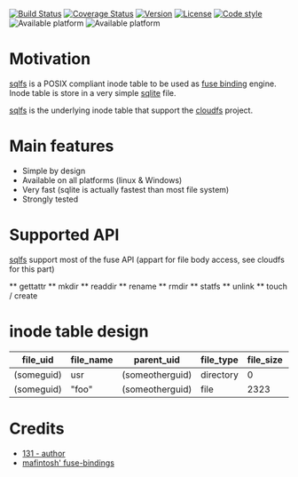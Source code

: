 [![Build Status](https://travis-ci.org/131/sqlfs.svg?branch=master)](https://travis-ci.org/131/sqlfs)
[![Coverage Status](https://coveralls.io/repos/github/131/sqlfs/badge.svg?branch=master)](https://coveralls.io/github/131/sqlfs?branch=master)
[![Version](https://img.shields.io/npm/v/sqlitefs.svg)](https://www.npmjs.com/package/sqlitefs)
[![License](https://img.shields.io/badge/license-MIT-blue.svg)](http://opensource.org/licenses/MIT)
[![Code style](https://img.shields.io/badge/code%2fstyle-ivs-green.svg)](https://www.npmjs.com/package/eslint-plugin-ivs)
![Available platform](https://img.shields.io/badge/platform-win32-blue.svg) ![Available platform](https://img.shields.io/badge/platform-linux-blue.svg)

# Motivation

[sqlfs](https://github.com/131/sqlfs) is a POSIX compliant inode table to be used as [fuse binding](https://github.com/mafintosh/fuse-bindings) engine. Inode table is store in a very simple [sqlite](https://www.npmjs.com/package/@131/sqlite3) file.

[sqlfs](https://github.com/131/sqlfs) is the underlying inode table that support the [cloudfs](https://github.com/131/cloudfs) project.

# Main features
* Simple by design
* Available on all platforms (linux & Windows)
* Very fast (sqlite is actually fastest than most file system)
* Strongly tested


# Supported API
[sqlfs](https://github.com/131/sqlfs) support most of the fuse API (appart for file body access, see cloudfs for this part)

** gettattr
** mkdir
** readdir
** rename
** rmdir
** statfs
** unlink
** touch / create


# inode table design

| file_uid   | file_name | parent_uid      | file_type | file_size | block_hash | file_ctime | file_mtime |
| ---        | ---       | ---             | ---       | ---       | ---        | ---        | ---        |
| (someguid) | usr       | (someotherguid) | directory | 0         | *null*     | 1560000505 | 1560000505 |
| (someguid) | "foo"     | (someotherguid) | file      | 2323      | (file md5) | 1560000505 | 1560000505 |


# Credits
* [131 - author](https://github.com/131)
* [mafintosh' fuse-bindings](https://github.com/mafintosh/fuse-bindings)

